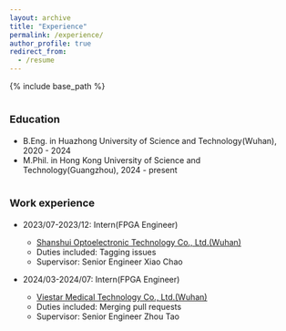 ```yaml
---
layout: archive
title: "Experience"
permalink: /experience/
author_profile: true
redirect_from:
  - /resume
---
```


{% include base_path %}

<font size=4 >Education</font>
======
* B.Eng. in Huazhong University of Science and Technology(Wuhan), 2020 - 2024
* M.Phil. in Hong Kong University of Science and Technology(Guangzhou), 2024 - present

<font size=4 >Work experience</font>
======
* 2023/07-2023/12: Intern(FPGA Engineer)
  * [Shanshui Optoelectronic Technology Co., Ltd.(Wuhan)](http://www.ssdx.com.cn/)
  * Duties included: Tagging issues
  * Supervisor: Senior Engineer Xiao Chao

* 2024/03-2024/07: Intern(FPGA Engineer)
  * [Viestar Medical Technology Co., Ltd.(Wuhan)](https://www.biopsee.cn/)
  * Duties included: Merging pull requests
  * Supervisor: Senior Engineer Zhou Tao
  


